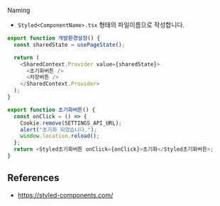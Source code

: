 Naming

- `Styled<ComponentName>.tsx` 형태의 파일이름으로 작성합니다.

```js
export function 개발환경설정() {
  const sharedState = usePageState();

  return (
    <SharedContext.Provider value={sharedState}>
      <초기화버튼 />
      <저장버튼 />
    </SharedContext.Provider>
  );
}
```

```js
export function 초기화버튼() {
  const onClick = () => {
    Cookie.remove(SETTINGS_API_URL);
    alert("초기화 되었습니다.");
    window.location.reload();
  };
  return <Styled초기화버튼 onClick={onClick}>초기화</Styled초기화버튼>;
}
```

## References

- https://styled-components.com/
